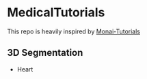# MedicalTutorials

This repo is heavily inspired by [Monai-Tutorials](https://github.com/Project-MONAI/tutorials)

## 3D Segmentation
* Heart
